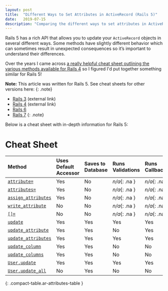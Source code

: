 ```yaml
---
layout: post
title:  "Different Ways to Set Attributes in ActiveRecord (Rails 5)"
date:   2019-07-15
description: "Comparing the different ways to set attributes in ActiveRecord (Rails 5)"
---
```


Rails 5 has a rich API that allows you to update your `ActiveRecord` objects in several different ways. 
Some methods have slightly different behavior which can sometimes result in unexpected consequences so 
it’s important to understand their differences.

Over the years I came across [a really helpful cheat sheet outlining the various methods
available for Rails 4][rails-4-post] so I figured I'd put together something similar for Rails 5!

**Note:** This article was written for Rails 5. See cheat sheets for other versions here:
{: .note}
* [Rails 3][rails-3-post] (external link)
* [Rails 4][rails-4-post] (external link)
* [Rails 6][rails-6-post]
* [Rails 7][rails-7-post]
{: .note}

Below is a cheat sheet with in-depth information for Rails 5:

# Cheat Sheet

| Method                                    | Uses Default Accessor | Saves to Database | Runs Validations | Runs Callbacks | Updates [`updated_at/on`][timestamps] | Respects Readonly |
| :---------------------------------------- | :-------------------- | :---------------- | :--------------- | :------------- | :------------------- | :------------- |
| [`attribute=`][attribute=]                | Yes                   | No                | _n/a_{: .na }    | _n/a_{: .na }  | _n/a_{: .na }        | _n/a_{: .na }  |
| [`attributes=`][attributes=]              | Yes                   | No                | _n/a_{: .na }    | _n/a_{: .na }  | _n/a_{: .na }        | _n/a_{: .na }  |
| [`assign_attributes`][assign_attributes]  | Yes                   | No                | _n/a_{: .na }    | _n/a_{: .na }  | _n/a_{: .na }        | _n/a_{: .na }  |
| [`write_attribute`][write_attribute]      | No                    | No                | _n/a_{: .na }    | _n/a_{: .na }  | _n/a_{: .na }        | _n/a_{: .na }  |
| [`[]=`][Hash=]                            | No                    | No                | _n/a_{: .na }    | _n/a_{: .na }  | _n/a_{: .na }        | _n/a_{: .na }  |
| [`update`][update]                        | Yes                   | Yes               | Yes              | Yes            | Yes                  | Yes            |
| [`update_attribute`][update_attribute]    | Yes                   | Yes               | No               | Yes            | Yes                  | Yes            |
| [`update_attributes`][update_attributes]  | Yes                   | Yes               | Yes              | Yes            | Yes                  | Yes            |
| [`update_column`][update_column]          | Yes                   | Yes               | No               | No             | No                   | Yes            |
| [`update_columns`][update_columns]        | Yes                   | Yes               | No               | No             | No                   | Yes            |
| [`User.update`][User.update]              | Yes                   | Yes               | Yes              | Yes            | Yes                  | Yes            |
| [`User.update_all`][User.update_all]      | No                    | Yes               | No               | No             | No                   | No             |
{: .compact-table.ar-attributes-table }

[rails-3-post]: https://davidverhasselt.com/5-ways-to-set-attributes-in-activerecord-in-rails-3/
[rails-4-post]: https://davidverhasselt.com/set-attributes-in-activerecord/
[rails-6-post]: 2020-01-30-set-attributes-in-active-record-rails-6.md
[rails-7-post]: 2022-04-12-set-attributes-in-active-record-rails-7.md

[attribute=]: https://apidock.com/rails/ActiveRecord/AttributeMethods/Write/attribute=
[attributes=]: https://api.rubyonrails.org/v5.2/classes/ActiveModel/AttributeAssignment.html#method-i-attributes-3D
[assign_attributes]: https://api.rubyonrails.org/v5.2/classes/ActiveModel/AttributeAssignment.html#method-i-assign_attributes
[write_attribute]: https://api.rubyonrails.org/v5.2/classes/ActiveRecord/AttributeMethods/Write.html#method-i-write_attribute
[Hash=]: https://api.rubyonrails.org/v5.2/classes/ActiveRecord/AttributeMethods.html#method-i-5B-5D-3D
[update]: https://api.rubyonrails.org/v5.2/classes/ActiveRecord/Persistence.html#method-i-update
[update_attribute]: https://api.rubyonrails.org/v5.2/classes/ActiveRecord/Persistence.html#method-i-update_attribute
[update_attributes]: https://api.rubyonrails.org/v5.2/classes/ActiveRecord/Persistence.html#method-i-update_attributes
[update_column]: https://api.rubyonrails.org/v5.2/classes/ActiveRecord/Persistence.html#method-i-update_column
[update_columns]: https://api.rubyonrails.org/v5.2/classes/ActiveRecord/Persistence.html#method-i-update_columns
[User.update]: https://api.rubyonrails.org/v5.2/classes/ActiveRecord/Persistence/ClassMethods.html#method-i-update
[User.update_all]: https://api.rubyonrails.org/v5.2/classes/ActiveRecord/Relation.html#method-i-update_all

[timestamps]: https://api.rubyonrails.org/v5.2/classes/ActiveRecord/Timestamp.html
